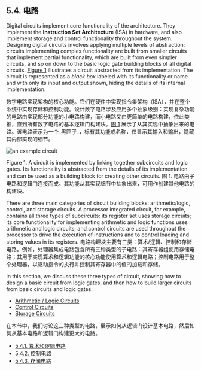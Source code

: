 ## 5.4. 电路

Digital circuits implement core functionality of the architecture. They implement the **Instruction Set Architecture** (ISA) in hardware, and also implement storage and control functionality throughout the system. Designing digital circuits involves applying multiple levels of abstraction: circuits implementing complex functionality are built from smaller circuits that implement partial functionality, which are built from even simpler circuits, and so on down to the basic logic gate building blocks of all digital circuits. [Figure 1](https://diveintosystems.org/book/C5-Arch/circuits.html#Figcircuitabstraction) illustrates a circuit abstracted from its implementation. The circuit is represented as a _black box_ labeled with its functionality or name and with only its input and output shown, hiding the details of its internal implementation.

数字电路实现架构的核心功能。它们在硬件中实现指令集架构（ISA），并在整个系统中实现存储和控制功能。设计数字电路涉及应用多个抽象级别：实现复杂功能的电路由实现部分功能的小电路构建，而小电路又由更简单的电路构建，依此类推，直到所有数字电路的基本逻辑门构建块。[图 1](https://diveintosystems.org/book/C5-Arch/circuits.html#Figcircuitabstraction) 展示了从其实现中抽象出来的电路。该电路表示为一个_黑匣子_，标有其功能或名称，仅显示其输入和输出，隐藏其内部实现的细节。

![an example circuit](https://diveintosystems.org/book/C5-Arch/_images/circuit.png)

Figure 1. A circuit is implemented by linking together subcircuits and logic gates. Its functionality is abstracted from the details of its implementation and can be used as a building block for creating other circuits.
图 1. 电路由子电路和逻辑门连接而成。其功能从其实现细节中抽象出来，可用作创建其他电路的构建块。

There are three main categories of circuit building blocks: arithmetic/logic, control, and storage circuits. A processor integrated circuit, for example, contains all three types of subcircuits: its register set uses storage circuits; its core functionality for implementing arithmetic and logic functions uses arithmetic and logic circuits; and control circuits are used throughout the processor to drive the execution of instructions and to control loading and storing values in its registers.
电路构建块主要有三类：算术/逻辑、控制和存储电路。例如，处理器集成电路包含所有三种类型的子电路：其寄存器组使用存储电路；其用于实现算术和逻辑功能的核心功能使用算术和逻辑电路；控制电路用于整个处理器，以驱动指令的执行并控制其寄存器中的值的加载和存储。

In this section, we discuss these three types of circuit, showing how to design a basic circuit from logic gates, and then how to build larger circuits from basic circuits and logic gates.

- [Arithmetic / Logic Circuits](https://diveintosystems.org/book/C5-Arch/arithlogiccircs.html#_arithmetic_and_logic_circuits)
- [Control Circuits](https://diveintosystems.org/book/C5-Arch/controlcircs.html#_control_circuits)
- [Storage Circuits](https://diveintosystems.org/book/C5-Arch/storagecircs.html#_storage_circuits)

在本节中，我们讨论这三种类型的电路，展示如何从逻辑门设计基本电路，然后如何从基本电路和逻辑门构建更大的电路。

- [5.4.1. 算术和逻辑电路](5.4.1.%20算术和逻辑电路.md)
- [5.4.2. 控制电路](5.4.2.%20控制电路.md)
- [5.4.3. 存储电路](5.4.3.%20存储电路.md)
